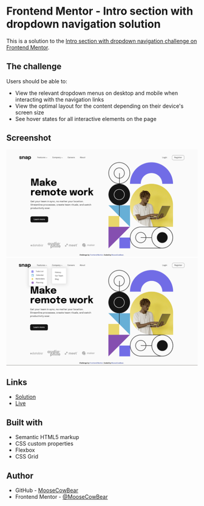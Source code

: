 # Frontend Mentor - Intro section with dropdown navigation solution

This is a solution to the [Intro section with dropdown navigation challenge on Frontend Mentor](https://www.frontendmentor.io/challenges/intro-section-with-dropdown-navigation-ryaPetHE5).

## The challenge

Users should be able to:

- View the relevant dropdown menus on desktop and mobile when interacting with the navigation links
- View the optimal layout for the content depending on their device's screen size
- See hover states for all interactive elements on the page

## Screenshot

![alt text](screenshots/desktop.png "desktop design")
![alt text](screenshots/desktop-with-dropdowns.png "desktop design with dropdowns visible")

## Links

- [Solution](https://github.com/MooseCowBear/frontend-mentor-intro-section-dropdown)
- [Live](https://moosecowbear.github.io/frontend-mentor-intro-section-dropdown/)

## Built with

- Semantic HTML5 markup
- CSS custom properties
- Flexbox
- CSS Grid

## Author

- GitHub - [MooseCowBear](https://github.com/MooseCowBear)
- Frontend Mentor - [@MooseCowBear](https://www.frontendmentor.io/profile/MooseCowBear)
